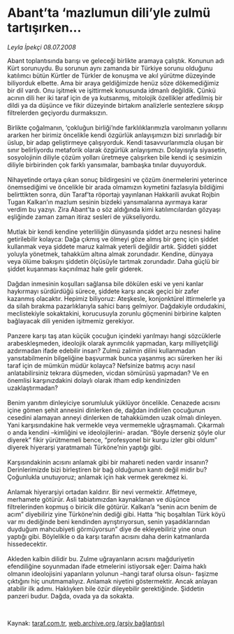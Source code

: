 # Abant’ta ‘mazlumun dili’yle zulmü tartışırken...

*Leyla İpekçi 08.07.2008*

<div class="taraf_structure_2col_1zq">
<div class="margen_n">



 <p>Abant toplantısında barışı ve geleceği birlikte aramaya çalıştık. Konunun adı Kürt sorunuydu. Bu sorunun aynı zamanda bir Türkiye sorunu olduğunu katılımcı bütün Kürtler de Türkler de konuşma ve akıl yürütme düzeyinde biliyorduk elbette. Ama bir araya geldiğimizde henüz söze dökemediğimiz bir dil vardı. Onu işitmek ve işittirmek konusunda idmanlı değildik. Çünkü acının dili her iki taraf için de ya kutsanmış, mitolojik özellikler atfedilmiş bir dildi ya da düşünce ve fikir düzeyinde birtakım analizlerle sentezlere sıkışıp filtrelerden geçiyordu durmaksızın. <br/>
<br/>
Birlikte çoğalmanın, ‘çokluğun birliği’nde farklılıklarımızla varolmanın yollarını ararken her birimiz öncelikle kendi özgürlük anlayışımızın bizi sınırladığı bir üslup, bir adap geliştirmeye çalışıyorduk. Kendi tasavvurlarımızla oluşan bir sınır belirliyordu metaforik olarak özgürlük anlayışımızı. Dolayısıyla siyasetin, sosyolojinin diliyle çözüm yolları üretmeye çalışırken bile kendi iç sesimizin diliyle birbirinden çok farklı yansımalar, bambaşka tınılar duyuyorduk. <br/>
<br/>
Nihayetinde ortaya çıkan sonuç bildirgesini ve çözüm önermelerini yeterince önemsediğimi ve öncelikle bir arada olmamızın kıymetini fazlasıyla bildiğimi belirttikten sonra, dün Taraf’ta röportajı yayınlanan Hakkarili avukat Rojbin Tugan Kalkan’ın mazlum sesinin bizdeki yansımalarına ayırmaya karar verdim bu yazıyı. Zira Abant’ta o söz aldığında kimi katılımcılardan gözyaşı eşliğinde zaman zaman itiraz sesleri de yükseliyordu.<br/>
<br/>
Mutlak bir kendi kendine yeterliliğin dünyasında şiddet arzu nesnesi haline getirilebilir kolayca: Dağa çıkmış ve ölmeyi göze almış bir genç için şiddet kullanmak veya şiddete maruz kalmak yeterli değildir artık. Şiddeti şiddet yoluyla yönetmek, tahakküm altına almak zorundadır. Kendine, dünyaya veya ölüme bakışını şiddetin ölçüsüyle tartmak zorundadır. Daha güçlü bir şiddet kuşanması kaçınılmaz hale gelir giderek.<br/>
<br/>
Dağdan inmesinin koşulları sağlansa bile dökülen eski ve yeni kanlar haykırmayı sürdürdüğü sürece, şiddete karşı ancak geçici bir zafer kazanmış olacaktır. Hepimiz biliyoruz: Ateşkesle, konjonktürel ittirmelerle ya da silah bırakma pazarlıklarıyla sahici barış gelmiyor. Dağdakiyle ordudakini, meclistekiyle sokaktakini, korucusuyla zorunlu göçmenini birbirine kalpten bağlayacak dili yeniden işitmemiz gerekiyor.<br/>
<br/>
Panzere karşı taş atan küçük çocuğun içindeki yarılmayı hangi sözcüklerle arabeskleşmeden, ideolojik olarak ayrımcılık yapmadan, karşı milliyetçiliği azdırmadan ifade edebilir insan? Zulmü zalimin dilini kullanmadan yansıtabilmenin bilgeliğine başvurmak bunca yaşanmış acı sürerken her iki taraf için de mümkün müdür kolayca? Nefsinize batmış acıyı nasıl anlatabilirsiniz tekrara düşmeden, vicdan sömürüsü yapmadan? Ve en önemlisi karşınızdakini dolaylı olarak itham edip kendinizden uzaklaştırmadan?<br/>
<br/>
Benim yanıtım dinleyiciye sorumluluk yüklüyor öncelikle. Cenazede acısını içine gömen şehit annesini dinlerken de, dağdan indirilen çocuğunun cesedini alamayan anneyi dinlerken de tahakkümden uzak olmalı dinleyen. Yani karşısındakine hak vermekle veya vermemekle uğraşmamalı. Çıkarmalı o anda kendini –kimliğini ve ideolojilerini- aradan. “Böyle derseniz şöyle olur diyerek” fikir yürütmemeli bence, “profesyonel bir kurgu izler gibi oldum” diyerek hiyerarşi yaratmamalı Türköne’nin yaptığı gibi.<br/>
<br/>
Karşısındakinin acısını anlamak gibi bir mahareti neden vardır insanın? Derinlerimizde bizi birleştiren bir bağ olduğunun kanıtı değil midir bu? Çoğunlukla unutuyoruz; anlamak için hak vermek gerekmez ki. <br/>
<br/>
Anlamak hiyerarşiyi ortadan kaldırır. Bir nevi vermektir. Affetmeye, merhamete götürür. Asli tabiatımızdan kaynaklanan ve düşünce filtrelerinden kopmuş o biricik dile götürür. Kalkan’a “senin acın benim de acım” diyebiliriz yine Türköne’nin dediği gibi. Hatta “hiç boşaltılan Türk köyü var mı dediğinde beni kendinden ayrıştırıyorsun, senin yaşadıklarından duyduğum mahcubiyeti görmüyorsun” diye de ekleyebiliriz yine onun yaptığı gibi. Böylelikle o da karşı tarafın acısını daha derin katmanlarda hissedecektir. <br/>
<br/>
Akleden kalbin dilidir bu. Zulme uğrayanların acısını mağduriyetin efendiliğine soyunmadan ifade etmelerini istiyorsak eğer: Daima haklı olmanın ideolojisini yapanların yolunun –hangi taraf olursa olsun- faşizme çıktığını hiç unutmamalıyız. Anlamak niyetini göstermektir. Ancak anlayan atabilir ilk adımı. Haklıyken bile özür dileyebilir gerektiğinde. Şiddetin panzeri budur. Dağda, ovada ya da sokakta.<br/>
</p>

<br/>


<div id="taraf_not">
</div>

</div>


</div>

Kaynak: [taraf.com.tr](http://taraf.com.tr:80/makale/1140.htm), [web.archive.org (arşiv bağlantısı)](http://web.archive.org/web/20090218145852/http://taraf.com.tr:80/makale/1140.htm)

